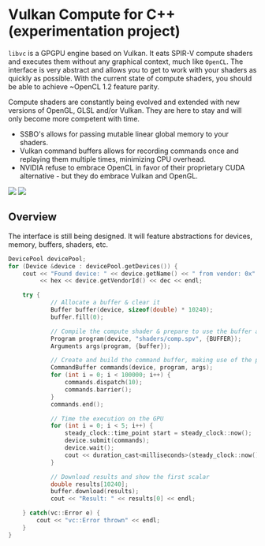 # Vulkan Compute for C++ (experimentation project)
```libvc``` is a GPGPU engine based on Vulkan. It eats SPIR-V compute shaders and executes them without any graphical context, much like ```OpenCL```. The interface is very abstract and allows you to get to work with your shaders as quickly as possible. With the current state of compute shaders, you should be able to achieve ~OpenCL 1.2 feature parity.

Compute shaders are constantly being evolved and extended with new versions of OpenGL, GLSL and/or Vulkan. They are here to stay and will only become more competent with time.

* SSBO's allows for passing mutable linear global memory to your shaders.
* Vulkan command buffers allows for recording commands once and replaying them multiple times, minimizing CPU overhead.
* NVIDIA refuse to embrace OpenCL in favor of their proprietary CUDA alternative - but they do embrace Vulkan and OpenGL.

![](images/vulkan.png) ![](images/spir.png)

## Overview
The interface is still being designed. It will feature abstractions for devices, memory, buffers, shaders, etc.

```c++
DevicePool devicePool;
for (Device &device : devicePool.getDevices()) {
    cout << "Found device: " << device.getName() << " from vendor: 0x"
         << hex << device.getVendorId() << dec << endl;

    try {
            // Allocate a buffer & clear it
            Buffer buffer(device, sizeof(double) * 10240);
            buffer.fill(0);

            // Compile the compute shader & prepare to use the buffer as argument
            Program program(device, "shaders/comp.spv", {BUFFER});
            Arguments args(program, {buffer});

            // Create and build the command buffer, making use of the program and arguments
            CommandBuffer commands(device, program, args);
            for (int i = 0; i < 100000; i++) {
                commands.dispatch(10);
                commands.barrier();
            }
            commands.end();

            // Time the execution on the GPU
            for (int i = 0; i < 5; i++) {
                steady_clock::time_point start = steady_clock::now();
                device.submit(commands);
                device.wait();
                cout << duration_cast<milliseconds>(steady_clock::now() - start).count() << "ms" << endl;
            }

            // Download results and show the first scalar
            double results[10240];
            buffer.download(results);
            cout << "Result: " << results[0] << endl;

    } catch(vc::Error e) {
        cout << "vc::Error thrown" << endl;
    }
}
```

